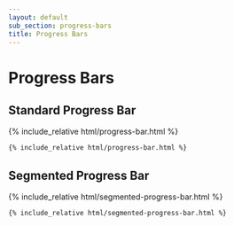 ```yaml
---
layout: default
sub_section: progress-bars
title: Progress Bars
---
```


# Progress Bars

## Standard Progress Bar

<div class="site-c-showcase">
{% include_relative html/progress-bar.html %}
</div>

```html
{% include_relative html/progress-bar.html %}
```

## Segmented Progress Bar

<div class="site-c-showcase">
{% include_relative html/segmented-progress-bar.html %}
</div>

```html
{% include_relative html/segmented-progress-bar.html %}
```